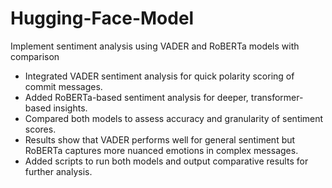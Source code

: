# Hugging-Face-Model

Implement sentiment analysis using VADER and RoBERTa models with comparison
- Integrated VADER sentiment analysis for quick polarity scoring of commit messages.
- Added RoBERTa-based sentiment analysis for deeper, transformer-based insights.
- Compared both models to assess accuracy and granularity of sentiment scores.
- Results show that VADER performs well for general sentiment but RoBERTa captures more nuanced emotions in complex messages.
- Added scripts to run both models and output comparative results for further analysis.
